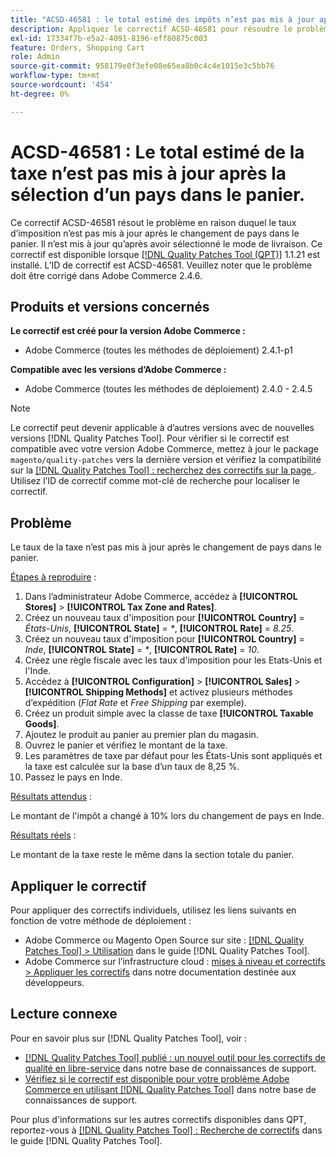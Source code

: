 ```yaml
---
title: "ACSD-46581 : le total estimé des impôts n’est pas mis à jour après la sélection d’un pays dans le panier"
description: Appliquez le correctif ACSD-46581 pour résoudre le problème Adobe Commerce où le taux d’imposition n’est pas mis à jour après avoir changé de pays dans le panier.
exl-id: 17334f7b-e5a2-4091-8196-eff80875c003
feature: Orders, Shopping Cart
role: Admin
source-git-commit: 958179e0f3efe08e65ea8b0c4c4e1015e3c5bb76
workflow-type: tm+mt
source-wordcount: '454'
ht-degree: 0%

---
```


# ACSD-46581 : Le total estimé de la taxe n’est pas mis à jour après la sélection d’un pays dans le panier.

Ce correctif ACSD-46581 résout le problème en raison duquel le taux d’imposition n’est pas mis à jour après le changement de pays dans le panier. Il n’est mis à jour qu’après avoir sélectionné le mode de livraison. Ce correctif est disponible lorsque [[!DNL Quality Patches Tool (QPT)]](/help/announcements/adobe-commerce-announcements/magento-quality-patches-released-new-tool-to-self-serve-quality-patches.md) 1.1.21 est installé. L’ID de correctif est ACSD-46581. Veuillez noter que le problème doit être corrigé dans Adobe Commerce 2.4.6.

## Produits et versions concernés

**Le correctif est créé pour la version Adobe Commerce :**
* Adobe Commerce (toutes les méthodes de déploiement) 2.4.1-p1

**Compatible avec les versions d’Adobe Commerce :**
* Adobe Commerce (toutes les méthodes de déploiement) 2.4.0 - 2.4.5

>[!NOTE]
>
>Le correctif peut devenir applicable à d’autres versions avec de nouvelles versions [!DNL Quality Patches Tool]. Pour vérifier si le correctif est compatible avec votre version Adobe Commerce, mettez à jour le package `magento/quality-patches` vers la dernière version et vérifiez la compatibilité sur la [[!DNL Quality Patches Tool] : recherchez des correctifs sur la page ](https://experienceleague.adobe.com/tools/commerce-quality-patches/index.html). Utilisez l’ID de correctif comme mot-clé de recherche pour localiser le correctif.

## Problème

Le taux de la taxe n’est pas mis à jour après le changement de pays dans le panier.

<u>Étapes à reproduire</u> :

1. Dans l’administrateur Adobe Commerce, accédez à **[!UICONTROL Stores]** > **[!UICONTROL Tax Zone and Rates]**.
1. Créez un nouveau taux d&#39;imposition pour **[!UICONTROL Country]** = _États-Unis_, **[!UICONTROL State]** = _*_, **[!UICONTROL Rate]** = _8.25_.
1. Créez un nouveau taux d&#39;imposition pour **[!UICONTROL Country]** = _Inde_, **[!UICONTROL State]** = _*_, **[!UICONTROL Rate]** = _10_.
1. Créez une règle fiscale avec les taux d&#39;imposition pour les Etats-Unis et l&#39;Inde.
1. Accédez à **[!UICONTROL Configuration]** > **[!UICONTROL Sales]** > **[!UICONTROL Shipping Methods]** et activez plusieurs méthodes d’expédition (_Flat Rate_ et _Free Shipping_ par exemple).
1. Créez un produit simple avec la classe de taxe **[!UICONTROL Taxable Goods]**.
1. Ajoutez le produit au panier au premier plan du magasin.
1. Ouvrez le panier et vérifiez le montant de la taxe.
1. Les paramètres de taxe par défaut pour les États-Unis sont appliqués et la taxe est calculée sur la base d’un taux de 8,25 %.
1. Passez le pays en Inde.

<u>Résultats attendus</u> :

Le montant de l&#39;impôt a changé à 10% lors du changement de pays en Inde.

<u>Résultats réels</u> :

Le montant de la taxe reste le même dans la section totale du panier.

## Appliquer le correctif

Pour appliquer des correctifs individuels, utilisez les liens suivants en fonction de votre méthode de déploiement :

* Adobe Commerce ou Magento Open Source sur site : [[!DNL Quality Patches Tool] > Utilisation](https://experienceleague.adobe.com/docs/commerce-operations/tools/quality-patches-tool/usage.html) dans le guide [!DNL Quality Patches Tool].
* Adobe Commerce sur l’infrastructure cloud : [mises à niveau et correctifs > Appliquer les correctifs](https://devdocs.magento.com/cloud/project/project-patch.html) dans notre documentation destinée aux développeurs.

## Lecture connexe

Pour en savoir plus sur [!DNL Quality Patches Tool], voir :

* [[!DNL Quality Patches Tool] publié : un nouvel outil pour les correctifs de qualité en libre-service](/help/announcements/adobe-commerce-announcements/magento-quality-patches-released-new-tool-to-self-serve-quality-patches.md) dans notre base de connaissances de support.
* [Vérifiez si le correctif est disponible pour votre problème Adobe Commerce en utilisant  [!DNL Quality Patches Tool]](/help/support-tools/patches-available-in-qpt-tool/check-patch-for-magento-issue-with-magento-quality-patches.md) dans notre base de connaissances de support.

Pour plus d&#39;informations sur les autres correctifs disponibles dans QPT, reportez-vous à [[!DNL Quality Patches Tool] : Recherche de correctifs](https://experienceleague.adobe.com/tools/commerce-quality-patches/index.html) dans le guide [!DNL Quality Patches Tool].

